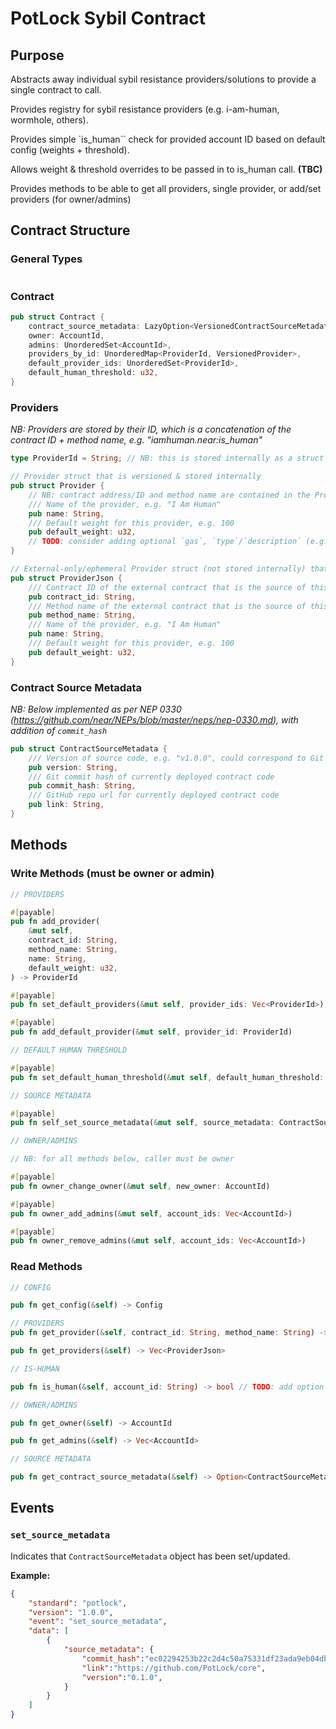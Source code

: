 # PotLock Sybil Contract

## Purpose

Abstracts away individual sybil resistance providers/solutions to provide a single contract to call.

Provides registry for sybil resistance providers (e.g. i-am-human, wormhole, others).

Provides simple `is_human`` check for provided account ID based on default config (weights + threshold).

Allows weight & threshold overrides to be passed in to is_human call. **(TBC)**

Provides methods to be able to get all providers, single provider, or add/set providers (for owner/admins)

## Contract Structure

### General Types

```rs
```

### Contract

```rs
pub struct Contract {
    contract_source_metadata: LazyOption<VersionedContractSourceMetadata>,
    owner: AccountId,
    admins: UnorderedSet<AccountId>,
    providers_by_id: UnorderedMap<ProviderId, VersionedProvider>,
    default_provider_ids: UnorderedSet<ProviderId>,
    default_human_threshold: u32,
}
```

### Providers

*NB: Providers are stored by their ID, which is a concatenation of the contract ID + method name, e.g. "iamhuman.near:is_human"*

```rs
type ProviderId = String; // NB: this is stored internally as a struct

// Provider struct that is versioned & stored internally
pub struct Provider {
    // NB: contract address/ID and method name are contained in the Provider's ID (see `ProviderId`) so do not need to be stored here
    /// Name of the provider, e.g. "I Am Human"
    pub name: String,
    /// Default weight for this provider, e.g. 100
    pub default_weight: u32,
    // TODO: consider adding optional `gas`, `type`/`description` (e.g. "face scan", "twitter", "captcha", etc.)
}

// External-only/ephemeral Provider struct (not stored internally) that contains contract_id and method_name
pub struct ProviderJson {
    /// Contract ID of the external contract that is the source of this provider
    pub contract_id: String,
    /// Method name of the external contract that is the source of this provider
    pub method_name: String,
    /// Name of the provider, e.g. "I Am Human"
    pub name: String,
    /// Default weight for this provider, e.g. 100
    pub default_weight: u32,
}
```

### Contract Source Metadata

_NB: Below implemented as per NEP 0330 (https://github.com/near/NEPs/blob/master/neps/nep-0330.md), with addition of `commit_hash`_

```rs
pub struct ContractSourceMetadata {
    /// Version of source code, e.g. "v1.0.0", could correspond to Git tag
    pub version: String,
    /// Git commit hash of currently deployed contract code
    pub commit_hash: String,
    /// GitHub repo url for currently deployed contract code
    pub link: String,
}
```

## Methods

### Write Methods (must be owner or admin)

```rs
// PROVIDERS

#[payable]
pub fn add_provider(
    &mut self,
    contract_id: String,
    method_name: String,
    name: String,
    default_weight: u32,
) -> ProviderId

#[payable]
pub fn set_default_providers(&mut self, provider_ids: Vec<ProviderId>)

#[payable]
pub fn add_default_provider(&mut self, provider_id: ProviderId)

// DEFAULT HUMAN THRESHOLD

#[payable]
pub fn set_default_human_threshold(&mut self, default_human_threshold: u32)

// SOURCE METADATA

#[payable]
pub fn self_set_source_metadata(&mut self, source_metadata: ContractSourceMetadata) // only callable by the contract account (reasoning is that this should be able to be updated by the same account that can deploy code to the account)

// OWNER/ADMINS

// NB: for all methods below, caller must be owner

#[payable]
pub fn owner_change_owner(&mut self, new_owner: AccountId)

#[payable]
pub fn owner_add_admins(&mut self, account_ids: Vec<AccountId>)

#[payable]
pub fn owner_remove_admins(&mut self, account_ids: Vec<AccountId>)

```

### Read Methods

```rs
// CONFIG

pub fn get_config(&self) -> Config

// PROVIDERS
pub fn get_provider(&self, contract_id: String, method_name: String) -> Option<ProviderJson>

pub fn get_providers(&self) -> Vec<ProviderJson>

// IS-HUMAN

pub fn is_human(&self, account_id: String) -> bool // TODO: add option for caller to specify providers (with weights) + min_human_threshold

// OWNER/ADMINS

pub fn get_owner(&self) -> AccountId

pub fn get_admins(&self) -> Vec<AccountId>

// SOURCE METADATA

pub fn get_contract_source_metadata(&self) -> Option<ContractSourceMetadata>
```

## Events

### `set_source_metadata`

Indicates that `ContractSourceMetadata` object has been set/updated.

**Example:**

```json
{
    "standard": "potlock",
    "version": "1.0.0",
    "event": "set_source_metadata",
    "data": [
        {
            "source_metadata": {
                "commit_hash":"ec02294253b22c2d4c50a75331df23ada9eb04db",
                "link":"https://github.com/PotLock/core",
                "version":"0.1.0",
            }
        }
    ]
}
```